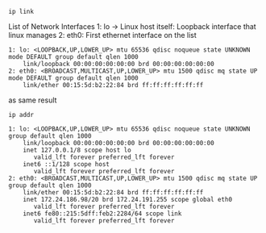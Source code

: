 ```shell
ip link
```
List of Network Interfaces
1: lo -> Linux host itself: Loopback interface that linux manages
2: eth0: First ethernet interface on the list
```shell
1: lo: <LOOPBACK,UP,LOWER_UP> mtu 65536 qdisc noqueue state UNKNOWN mode DEFAULT group default qlen 1000
    link/loopback 00:00:00:00:00:00 brd 00:00:00:00:00:00
2: eth0: <BROADCAST,MULTICAST,UP,LOWER_UP> mtu 1500 qdisc mq state UP mode DEFAULT group default qlen 1000
    link/ether 00:15:5d:b2:22:84 brd ff:ff:ff:ff:ff:ff
```
as same result 
```shell
ip addr
```
```shell
1: lo: <LOOPBACK,UP,LOWER_UP> mtu 65536 qdisc noqueue state UNKNOWN group default qlen 1000
    link/loopback 00:00:00:00:00:00 brd 00:00:00:00:00:00
    inet 127.0.0.1/8 scope host lo
       valid_lft forever preferred_lft forever
    inet6 ::1/128 scope host
       valid_lft forever preferred_lft forever
2: eth0: <BROADCAST,MULTICAST,UP,LOWER_UP> mtu 1500 qdisc mq state UP group default qlen 1000
    link/ether 00:15:5d:b2:22:84 brd ff:ff:ff:ff:ff:ff
    inet 172.24.186.98/20 brd 172.24.191.255 scope global eth0
       valid_lft forever preferred_lft forever
    inet6 fe80::215:5dff:feb2:2284/64 scope link
       valid_lft forever preferred_lft forever
```






